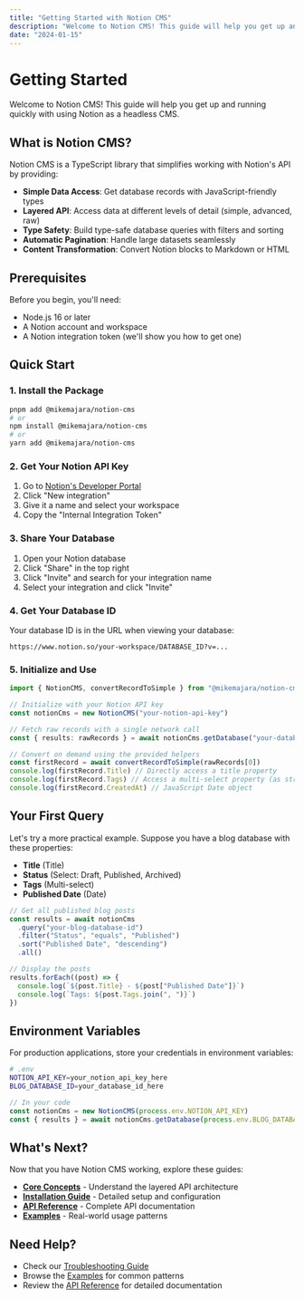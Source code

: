 ```yaml
---
title: "Getting Started with Notion CMS"
description: "Welcome to Notion CMS! This guide will help you get up and running quickly with using Notion as a headless CMS."
date: "2024-01-15"
---
```


# Getting Started

Welcome to Notion CMS! This guide will help you get up and running quickly with using Notion as a headless CMS.

## What is Notion CMS?

Notion CMS is a TypeScript library that simplifies working with Notion's API by providing:

- **Simple Data Access**: Get database records with JavaScript-friendly types
- **Layered API**: Access data at different levels of detail (simple, advanced, raw)
- **Type Safety**: Build type-safe database queries with filters and sorting
- **Automatic Pagination**: Handle large datasets seamlessly
- **Content Transformation**: Convert Notion blocks to Markdown or HTML

## Prerequisites

Before you begin, you'll need:

- Node.js 16 or later
- A Notion account and workspace
- A Notion integration token (we'll show you how to get one)

## Quick Start

### 1. Install the Package

```bash
pnpm add @mikemajara/notion-cms
# or
npm install @mikemajara/notion-cms
# or
yarn add @mikemajara/notion-cms
```

### 2. Get Your Notion API Key

1. Go to [Notion's Developer Portal](https://www.notion.so/my-integrations)
2. Click "New integration"
3. Give it a name and select your workspace
4. Copy the "Internal Integration Token"

### 3. Share Your Database

1. Open your Notion database
2. Click "Share" in the top right
3. Click "Invite" and search for your integration name
4. Select your integration and click "Invite"

### 4. Get Your Database ID

Your database ID is in the URL when viewing your database:

```
https://www.notion.so/your-workspace/DATABASE_ID?v=...
```

### 5. Initialize and Use

```typescript
import { NotionCMS, convertRecordToSimple } from "@mikemajara/notion-cms"

// Initialize with your Notion API key
const notionCms = new NotionCMS("your-notion-api-key")

// Fetch raw records with a single network call
const { results: rawRecords } = await notionCms.getDatabase("your-database-id")

// Convert on demand using the provided helpers
const firstRecord = await convertRecordToSimple(rawRecords[0])
console.log(firstRecord.Title) // Directly access a title property
console.log(firstRecord.Tags) // Access a multi-select property (as string[])
console.log(firstRecord.CreatedAt) // JavaScript Date object
```

## Your First Query

Let's try a more practical example. Suppose you have a blog database with these properties:

- **Title** (Title)
- **Status** (Select: Draft, Published, Archived)
- **Tags** (Multi-select)
- **Published Date** (Date)

```typescript
// Get all published blog posts
const results = await notionCms
  .query("your-blog-database-id")
  .filter("Status", "equals", "Published")
  .sort("Published Date", "descending")
  .all()

// Display the posts
results.forEach((post) => {
  console.log(`${post.Title} - ${post["Published Date"]}`)
  console.log(`Tags: ${post.Tags.join(", ")}`)
})
```

## Environment Variables

For production applications, store your credentials in environment variables:

```bash
# .env
NOTION_API_KEY=your_notion_api_key_here
BLOG_DATABASE_ID=your_database_id_here
```

```typescript
// In your code
const notionCms = new NotionCMS(process.env.NOTION_API_KEY)
const { results } = await notionCms.getDatabase(process.env.BLOG_DATABASE_ID)
```

## What's Next?

Now that you have Notion CMS working, explore these guides:

- **[Core Concepts](./core-concepts.md)** - Understand the layered API architecture
- **[Installation Guide](./installation.md)** - Detailed setup and configuration
- **[API Reference](./api-reference/)** - Complete API documentation
- **[Examples](./examples/)** - Real-world usage patterns

## Need Help?

- Check our [Troubleshooting Guide](./troubleshooting.md)
- Browse the [Examples](./examples/) for common patterns
- Review the [API Reference](./api-reference/) for detailed documentation

